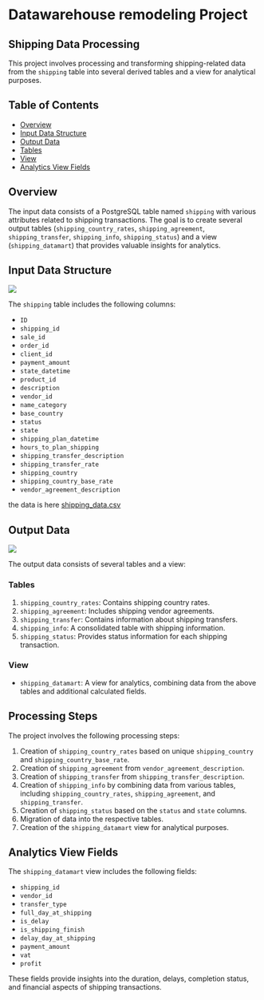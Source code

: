 # Datawarehouse remodeling Project
## Shipping Data Processing

This project involves processing and transforming shipping-related data from the `shipping` table into several derived tables and a view for analytical purposes.

## Table of Contents
- [Overview](#overview)
- [Input Data Structure](#input-data-structure)
- [Output Data](#output-data)
- [Tables](#tables)
- [View](#view)
- [Analytics View Fields](#analytics-view-fields)

## Overview

The input data consists of a PostgreSQL table named `shipping` with various attributes related to shipping transactions. The goal is to create several output tables (`shipping_country_rates`, `shipping_agreement`, `shipping_transfer`, `shipping_info`, `shipping_status`) and a view (`shipping_datamart`) that provides valuable insights for analytics.

## Input Data Structure

![](https://github.com/TenebrisX/de-project-sprint-2/blob/main/old_schema.png)

The `shipping` table includes the following columns:
- `ID`
- `shipping_id`
- `sale_id`
- `order_id`
- `client_id`
- `payment_amount`
- `state_datetime`
- `product_id`
- `description`
- `vendor_id`
- `name_category`
- `base_country`
- `status`
- `state`
- `shipping_plan_datetime`
- `hours_to_plan_shipping`
- `shipping_transfer_description`
- `shipping_transfer_rate`
- `shipping_country`
- `shipping_country_base_rate`
- `vendor_agreement_description`

the data is here [shipping_data.csv](https://raw.githubusercontent.com/TenebrisX/de-project-sprint-2/main/shipping_data.csv)
## Output Data

![](https://github.com/TenebrisX/de-project-sprint-2/blob/main/new_schema.png)

The output data consists of several tables and a view:

### Tables
1. `shipping_country_rates`: Contains shipping country rates.
2. `shipping_agreement`: Includes shipping vendor agreements.
3. `shipping_transfer`: Contains information about shipping transfers.
4. `shipping_info`: A consolidated table with shipping information.
5. `shipping_status`: Provides status information for each shipping transaction.

### View
- `shipping_datamart`: A view for analytics, combining data from the above tables and additional calculated fields.

## Processing Steps

The project involves the following processing steps:
1. Creation of `shipping_country_rates` based on unique `shipping_country` and `shipping_country_base_rate`.
2. Creation of `shipping_agreement` from `vendor_agreement_description`.
3. Creation of `shipping_transfer` from `shipping_transfer_description`.
4. Creation of `shipping_info` by combining data from various tables, including `shipping_country_rates`, `shipping_agreement`, and `shipping_transfer`.
5. Creation of `shipping_status` based on the `status` and `state` columns.
6. Migration of data into the respective tables.
7. Creation of the `shipping_datamart` view for analytical purposes.

## Analytics View Fields

The `shipping_datamart` view includes the following fields:
- `shipping_id`
- `vendor_id`
- `transfer_type`
- `full_day_at_shipping`
- `is_delay`
- `is_shipping_finish`
- `delay_day_at_shipping`
- `payment_amount`
- `vat`
- `profit`

These fields provide insights into the duration, delays, completion status, and financial aspects of shipping transactions.
